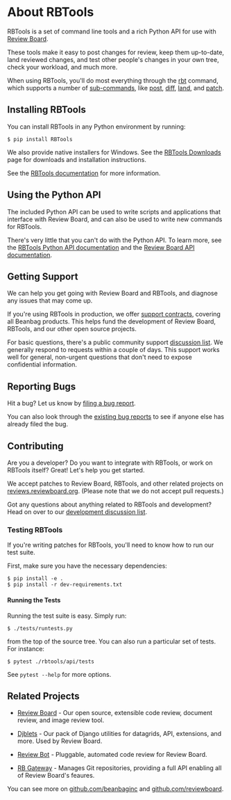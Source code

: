 About RBTools
=============

RBTools is a set of command line tools and a rich Python API for use with
[Review Board](https://www.reviewboard.org/).

These tools make it easy to post changes for review, keep them up-to-date,
land reviewed changes, and test other people's changes in your own tree,
check your workload, and much more.

When using RBTools, you'll do most everything through the
[rbt](https://www.reviewboard.org/docs/rbtools/latest/#rbt-command) command,
which supports a number of
[sub-commands](https://www.reviewboard.org/docs/rbtools/latest/rbt/commands/),
like [post](https://www.reviewboard.org/docs/rbtools/latest/rbt/commands/post/#rbt-post),
[diff](https://www.reviewboard.org/docs/rbtools/latest/rbt/commands/diff/#rbt-diff),
[land](https://www.reviewboard.org/docs/rbtools/latest/rbt/commands/land/#rbt-land),
and [patch](https://www.reviewboard.org/docs/rbtools/latest/rbt/commands/patch/#rbt-patch).


Installing RBTools
------------------

You can install RBTools in any Python environment by running:

```console
$ pip install RBTools
```

We also provide native installers for Windows. See the
[RBTools Downloads](https://www.reviewboard.org/downloads/rbtools/) page
for downloads and installation instructions.

See the
[RBTools documentation](https://www.reviewboard.org/docs/rbtools/latest/) for
more information.


Using the Python API
--------------------

The included Python API can be used to write scripts and applications that
interface with Review Board, and can also be used to write new commands
for RBTools.

There's very little that you can't do with the Python API. To learn more,
see the
[RBTools Python API documentation](https://www.reviewboard.org/docs/rbtools/latest/api/)
and the [Review Board API documentation](https://www.reviewboard.org/docs/manual/latest/webapi/).


Getting Support
---------------

We can help you get going with Review Board and RBTools, and diagnose any
issues that may come up.

If you're using RBTools in production, we offer [support
contracts](https://www.reviewboard.org/support/), covering all Beanbag
products. This helps fund the development of Review Board, RBTools, and our
other open source projects.

For basic questions, there's a public community support
[discussion list](http://groups.google.com/group/reviewboard/). We generally
respond to requests within a couple of days. This support works well for
general, non-urgent questions that don't need to expose confidential
information.


Reporting Bugs
--------------

Hit a bug? Let us know by
[filing a bug report](https://www.reviewboard.org/bugs/new/).

You can also look through the
[existing bug reports](https://www.reviewboard.org/bugs/) to see if anyone else
has already filed the bug.


Contributing
------------

Are you a developer? Do you want to integrate with RBTools, or work on RBTools
itself? Great! Let's help you get started.

We accept patches to Review Board, RBTools, and other related projects on
[reviews.reviewboard.org](https://reviews.reviewboard.org/). (Please note that
we do not accept pull requests.)

Got any questions about anything related to RBTools and development? Head
on over to our
[development discussion list](https://groups.google.com/group/reviewboard-dev/).


### Testing RBTools

If you're writing patches for RBTools, you'll need to know how to run our
test suite.

First, make sure you have the necessary dependencies:

```console
$ pip install -e .
$ pip install -r dev-requirements.txt
```


#### Running the Tests

Running the test suite is easy. Simply run:

```console
$ ./tests/runtests.py
```

from the top of the source tree. You can also run a particular set of tests.
For instance:

```console
$ pytest ./rbtools/api/tests
```

See `pytest --help` for more options.


Related Projects
----------------

* [Review Board](https://www.reviewboard.org) -
  Our open source, extensible code review, document review, and image review
  tool.

* [Djblets](https://github.com/djblets/djblets/) -
  Our pack of Django utilities for datagrids, API, extensions, and more. Used
  by Review Board.

* [Review Bot](https://www.reviewboard.org/downloads/reviewbot/) -
  Pluggable, automated code review for Review Board.

* [RB Gateway](https://www.reviewboard.org/downloads/rbgateway/) -
  Manages Git repositories, providing a full API enabling all of Review Board's
  feaures.

You can see more on [github.com/beanbaginc](https://github.com/beanbaginc) and
[github.com/reviewboard](https://github.com/reviewboard).
